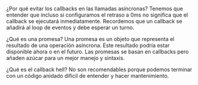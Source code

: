 ¿Por qué evitar los callbacks en las llamadas asíncronas?
Tenemos que entender que incluso si configuramos el retraso a 0ms no significa que el callback 
se ejecutará inmediatamente. Recordemos que un callback se añadirá al loop de eventos y debe 
esperar un turno.

¿Qué es una promesa?
Una promesa es un objeto que representa el resultado de una operación asíncrona. Este resultado podría estar disponible ahora o en el futuro. Las promesas se basan en callbacks pero añaden azúcar para un mejor manejo y sintaxis.

¿Qué es el callback hell?
No son recomendables porque podemos terminar con un código anidado dificil de entender y hacer
mantenimiento.